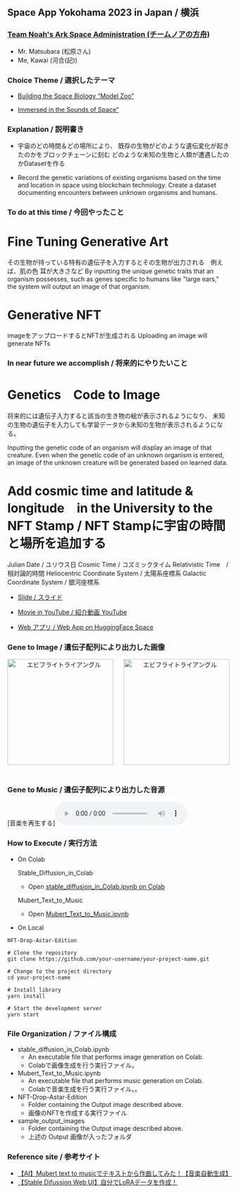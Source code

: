 
## Space App Yokohama 2023 in Japan / 横浜

### [Team Noah's Ark Space Administration (チームノアの方舟)](https://2022.spaceappschallenge.org/challenges/2022-challenges/space-biology-superhero/teams/team-x-alien/project)


- Mr. Matsubara (松原さん)
- Me, Kawai (河合(記))

### Choice Theme / 選択したテーマ

- [Building the Space Biology “Model Zoo”](https://www.spaceappschallenge.org/2023/challenges/building-the-space-biology-model-zoo/?tab=resources)

- [Immersed in the Sounds of Space”](https://www.spaceappschallenge.org/2023/challenges/immersed-in-the-sounds-of-space/)

### Explanation / 説明書き

- 宇宙のどの時間＆どの場所により、
既存の生物がどのような遺伝変化が起きたのかをブロックチェーンに刻む
どのような未知の生物と人類が遭遇したのかDatasetを作る

- Record the genetic variations of existing organisms based on the time and location in space using blockchain technology. Create a dataset documenting encounters between unknown organisms and humans.

### To do at this time / 今回やったこと
# Fine Tuning Generative Art 
その生物が持っている特有の遺伝子を入力するとその生物が出力される　例えば、肌の色 耳が大きさなど
By inputting the unique genetic traits that an organism possesses, such as genes specific to humans like "large ears," the system will output an image of that organism.

# Generative NFT 
imageをアップロードするとNFTが生成される
Uploading an image will generate NFTs

### In near future we accomplish / 将来的にやりたいこと

# Genetics　Code to Image
将来的には遺伝子入力すると該当の生き物の絵が表示されるようになり、
未知の生物の遺伝子を入力しても学習データから未知の生物が表示されるようになる。

Inputting the genetic code of an organism will display an image of that creature. Even when the genetic code of an unknown organism is entered, an image of the unknown creature will be generated based on learned data.

# Add cosmic time and  latitude & longitude　in the University to the NFT Stamp / NFT Stampに宇宙の時間と場所を追加する
Julian Date / ユリウス日
Cosmic Time / コズミックタイム
Relativistic Time　/ 相対論的時間
Heliocentric Coordinate System / 太陽系座標系
Galactic Coordinate System / 銀河座標系

- [Slide / スライド](https://docs.google.com/presentation/d/1Umq53JqME-GUJN6TgCDA7Fu1CcQhMJTG/edit#slide=id.g15d379b926a_3_0)

- [Movie in YouTube / 紹介動画 YouTube](https://www.youtube.com/watch?v=CmSESCkDMz4)

- [Web アプリ / Web App on HuggingFace Space](https://huggingface.co/spaces/KJMAN678/create_alien_on_mars)

###  Gene to Image / 遺伝子配列により出力した画像

<div align="center">
<img src="./sample_output_images/Gene_to_Image1.png" alt="エビフライトライアングル" title="サンプル"  style="width:240px;">&nbsp;&nbsp;&nbsp;&nbsp;&nbsp;
<img src="./sample_output_images/Gene_to_Image1.png" alt="エビフライトライアングル" title="サンプル"  style="width:240px;"/>&nbsp;&nbsp;&nbsp;&nbsp;&nbsp;&nbsp;&nbsp;&nbsp;&nbsp;&nbsp;
</div>

### Gene to Music / 遺伝子配列により出力した音源
[音楽を再生する]<audio src="/./sample_output_images/Gene_to_Music.mp3" controls></audio>

### How to Execute / 実行方法

- On Colab

  Stable_Diffusion_in_Colab
  - Open [stable_diffusion_in_Colab.ipynb on Colab](https://colab.research.google.com/drive/1Uaqmq3ibMmEwepnn4OWHf2TVboUVa14O?usp=sharing)
  
  Mubert_Text_to_Music
  - Open [Mubert_Text_to_Music.ipynb](https://colab.research.google.com/drive/1Uaqmq3ibMmEwepnn4OWHf2TVboUVa14O?usp=sharing)
 
- On Local 

```
NFT-Drop-Astar-Edition

# Clone the repository
git clone https://github.com/your-username/your-project-name.git

# Change to the project directory
cd your-project-name

# Install library
yarn install 

# Start the development server
yarn start
```

### File Organization / ファイル構成

- stable_diffusion_in_Colab.ipynb
  - An executable file that performs image generation on Colab.
  - Colabで画像生成を行う実行ファイル。
- Mubert_Text_to_Music.ipynb
  - An executable file that performs music generation on Colab.
  - Colabで音楽生成を行う実行ファイル。。
- NFT-Drop-Astar-Edition
  - Folder containing the Output image described above.
  - 画像のNFTを作成する実行ファイル
- sample_output_images
  - Folder containing the Output image described above.
  - 上述の Output 画像が入ったフォルダ


### Reference site / 参考サイト

- [【AI】Mubert text to musicでテキストから作曲してみた！【音楽自動生成】](https://wakabaclass.com/2023/01/17/ai_mubert-text-to-music/)
- [【Stable Difussion Web UI】自分でLoRAデータを作成！](https://zenn.dev/laiso/articles/7af434269ffa1b)
